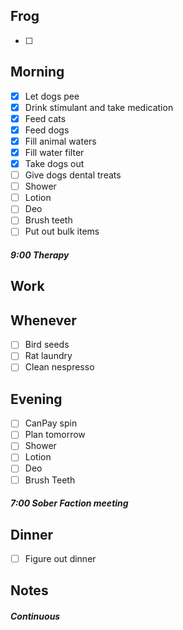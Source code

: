 ## Frog
- [ ] 

## Morning 
- [x] Let dogs pee
- [x] Drink stimulant and take medication
- [x] Feed cats
- [x] Feed dogs
- [x] Fill animal waters
- [x] Fill water filter
- [x] Take dogs out 
- [ ] Give dogs dental treats
- [ ] Shower
- [ ] Lotion
- [ ] Deo
- [ ] Brush teeth
- [ ] Put out bulk items

##### 9:00 Therapy

## Work

## Whenever
- [ ] Bird seeds
- [ ] Rat laundry
- [ ] Clean nespresso

## Evening
- [ ] CanPay spin
- [ ] Plan tomorrow 
- [ ] Shower 
- [ ] Lotion 
- [ ] Deo 
- [ ] Brush Teeth 

##### 7:00 Sober Faction meeting

## Dinner
- [ ] Figure out dinner

## Notes 

##### Continuous 
